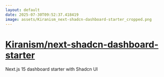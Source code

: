 ```yaml
---
layout: default
date: 2025-07-30T09:52:37.418419
image: assets/Kiranism_next-shadcn-dashboard-starter_cropped.png
---
```


# [Kiranism/next-shadcn-dashboard-starter](https://github.com/Kiranism/next-shadcn-dashboard-starter)

Next.js 15 dashboard starter with Shadcn UI
